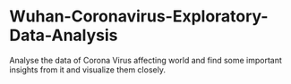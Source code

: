 # Wuhan-Coronavirus-Exploratory-Data-Analysis
Analyse the data of Corona Virus affecting world and find some important insights from it and visualize them closely.
